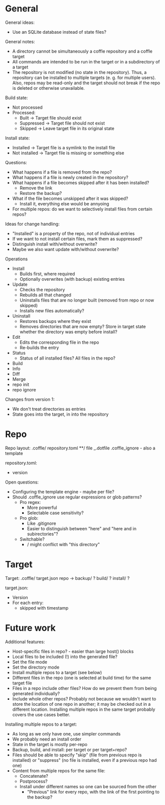 General
=======

General ideas:
  * Use an SQLite database instead of state files?

General notes:
  * A directory cannot be simultaneously a coffle repository and a coffle target
  * All commands are intended to be run in the target or in a subdirectory of a
    target
  * The repository is not modified (no state in the repository). Thus, a
    repository can be installed to multiple targets (e. g. for multiple users).
    Also, repos may be read-only and the target should not break if the repo is
    deleted or otherwise unavailable.

Build state:
  * Not processed
  * Processed:
      * Built      -> Target file should exist
      * Suppressed -> Target file should not exist
      * Skipped    -> Leave target file in its original state

Install state:
  * Installed     -> Target file is a symlink to the install file
  * Not installed -> Target file is missing or something else

Questions:
  * What happens if a file is removed from the repo?
  * What happens if a file is newly created in the repository?
  * What happens if a file becomes skipped after it has been installed?
    * Remove the link
    * Restore the backup?
  * What if the file becomes unskipped after it was skipped?
    * Install it, everything else would be annyoing
  * For multiple repos: do we want to selectively install files from certain
    repos?

Ideas for change handling:
  * "Installed" is a property of the repo, not of individual entries
  * If we want to not install certain files, mark them as suppressed?
  * Distinguish install with/without overwrite?
  * Maybe we also want update with/without overwrite?

Operations
  * Install
    * Builds first, where required
    * Optionally overwrites (with backup) existing entries
  * Update
    * Checks the repository
    * Rebuilds all that changed
    * Uninstalls files that are no longer built (removed from repo or now skipped)
    * Installs new files automatically?
  * Uninstall
    * Restores backups where they exist
    * Removes directories that are now empty? Store in target state whether the
      directory was empty before install?
  * Edit
    * Edits the corresponding file in the repo
    * Re-builds the entry
  * Status
    * Status of all installed files? All files in the repo?
  * Build
  * Info
  * Diff
  * Merge
  * repo init
  * repo ignore

Changes from version 1:
  * We don't treat directories as entries
  * State goes into the target, in into the repository




Repo
====

Repo layout:
    .coffle/
        repository.toml
    **/
        file
        _.dotfile
        .coffle_ignore  - also a template

repository.toml:
  * version

Open questions:
  * Configuring the template engine - maybe per file?
  * Should .coffle_ignore use regular expressions or glob patterns?
    * Pro regex:
      * More powerful
      * Selectable case sensitivity?
    * Pro glob:
      * Like .gitignore
      * Easier to distinguish between "here" and "here and in subirectories"?
    * Switchable?
      * / might conflict with "this directory"

Target
======

Target:
    .coffle/
        target.json
        repo ->
        backup/ ?
        build/ ?
        install/ ?

target.json:
  * Version
  * For each entry:
    * skipped with timestamp



Future work
===========

Additional features:
  * Host-specific files in repo? - easier than large host() blocks
  * Local files to be included (!) into the generated file? 
  * Set the file mode
  * Set the directory mode
  * Install multiple repos to a target (see below)
  * Different files in the repo (one is selected at build time) for the same
    target file
  * Files in a repo include other files? How do we prevent them from being
    generated individually?
  * Include whole other repos? Probably not because we wouldn't want to store
    the location of one repo in another; it may be checked out in a different
    location. Installing multiple repos in the same target probably covers the
    use cases better. 

Installing multiple repos to a target:
  * As long as we only have one, use simpler commands
  * We probably need an install order
  * State in the target is mostly per-repo
  * Backup, build, and install: per target or per target+repo? 
  * Files should be able to specify "skip" (file from previous repo is
    installed) or "suppress" (no file is installed, even if a previous repo had
    one)
  * Content from multiple repos for the same file:
    * Concatenate?
    * Postprocess?
    * Install under different names so one can be sourced from the other
      * "Previous" link for every repo, with the link of the first pointing to
        the backup?
